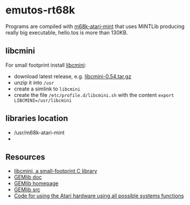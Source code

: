 # emutos-rt68k

Programs are compiled with [m68k-atari-mint](http://vincent.riviere.free.fr/soft/m68k-atari-mint/) that
uses MiNTLib producing really big executable, hello.tos is more than 130KB.

## libcmini
For small footprint install [libcmini](https://github.com/freemint/libcmini):
* download latest release, e.g. [libcmini-0.54.tar.gz](https://github.com/freemint/libcmini/releases/download/v0.54/libcmini-0.54.tar.gz)
* unzip it into `/usr`
* create a simlink to `libcmini`
* create the file `/etc/profile.d/libcmini.sh` with the content `export LIBCMINI=/usr/libcmini`
  
## libraries location
* /usr/m68k-atari-mint
* 

## Resources
* [libcmini, a small-footprint C library](https://github.com/freemint/libcmini)
* [GEMlib doc](http://arnaud.bercegeay.free.fr/gemlib/html/)
* [GEMlib homepage](http://arnaud.bercegeay.free.fr/gemlib/)
* [GEMlib src](https://github.com/freemint/gemlib)
* [Code for using the Atari hardware using all possible systems functions](https://github.com/pmandin/cleancode)

